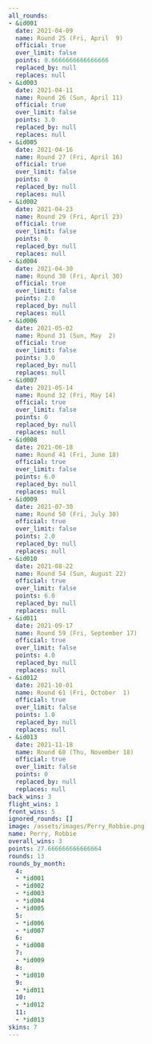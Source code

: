 ```yaml
---
all_rounds:
- &id001
  date: 2021-04-09
  name: Round 25 (Fri, April  9)
  official: true
  over_limit: false
  points: 0.6666666666666666
  replaced_by: null
  replaces: null
- &id003
  date: 2021-04-11
  name: Round 26 (Sun, April 11)
  official: true
  over_limit: false
  points: 3.0
  replaced_by: null
  replaces: null
- &id005
  date: 2021-04-16
  name: Round 27 (Fri, April 16)
  official: true
  over_limit: false
  points: 0
  replaced_by: null
  replaces: null
- &id002
  date: 2021-04-23
  name: Round 29 (Fri, April 23)
  official: true
  over_limit: false
  points: 0
  replaced_by: null
  replaces: null
- &id004
  date: 2021-04-30
  name: Round 30 (Fri, April 30)
  official: true
  over_limit: false
  points: 2.0
  replaced_by: null
  replaces: null
- &id006
  date: 2021-05-02
  name: Round 31 (Sun, May  2)
  official: true
  over_limit: false
  points: 3.0
  replaced_by: null
  replaces: null
- &id007
  date: 2021-05-14
  name: Round 32 (Fri, May 14)
  official: true
  over_limit: false
  points: 0
  replaced_by: null
  replaces: null
- &id008
  date: 2021-06-18
  name: Round 41 (Fri, June 18)
  official: true
  over_limit: false
  points: 6.0
  replaced_by: null
  replaces: null
- &id009
  date: 2021-07-30
  name: Round 50 (Fri, July 30)
  official: true
  over_limit: false
  points: 2.0
  replaced_by: null
  replaces: null
- &id010
  date: 2021-08-22
  name: Round 54 (Sun, August 22)
  official: true
  over_limit: false
  points: 6.0
  replaced_by: null
  replaces: null
- &id011
  date: 2021-09-17
  name: Round 59 (Fri, September 17)
  official: true
  over_limit: false
  points: 4.0
  replaced_by: null
  replaces: null
- &id012
  date: 2021-10-01
  name: Round 61 (Fri, October  1)
  official: true
  over_limit: false
  points: 1.0
  replaced_by: null
  replaces: null
- &id013
  date: 2021-11-18
  name: Round 68 (Thu, November 18)
  official: true
  over_limit: false
  points: 0
  replaced_by: null
  replaces: null
back_wins: 3
flight_wins: 1
front_wins: 5
ignored_rounds: []
image: /assets/images/Perry_Robbie.png
name: Perry, Robbie
overall_wins: 3
points: 27.666666666666664
rounds: 13
rounds_by_month:
  4:
  - *id001
  - *id002
  - *id003
  - *id004
  - *id005
  5:
  - *id006
  - *id007
  6:
  - *id008
  7:
  - *id009
  8:
  - *id010
  9:
  - *id011
  10:
  - *id012
  11:
  - *id013
skins: 7
---
```

